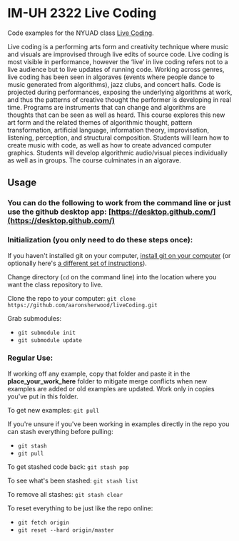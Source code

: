 # IM-UH 2322 Live Coding

Code examples for the NYUAD class [Live Coding](https://livecoding.nyuadim.com/).

Live coding is a performing arts form and creativity technique where music and visuals are improvised through live edits of source code. Live coding is most visible in performance, however the ‘live’ in live coding refers not to a live audience but to live updates of running code. Working across genres, live coding has been seen in algoraves (events where people dance to music generated from algorithms), jazz clubs, and concert halls. Code is projected during performances, exposing the underlying algorithms at work, and thus the patterns of creative thought the performer is developing in real time. Programs are instruments that can change and algorithms are thoughts that can be seen as well as heard. This course explores this new art form and the related themes of algorithmic thought, pattern transformation, artificial language, information theory, improvisation, listening, perception, and structural composition. Students will learn how to create music with code, as well as how to create advanced computer graphics. Students will develop algorithmic audio/visual pieces individually as well as in groups. The course culminates in an algorave.

## Usage

### You can do the following to work from the command line or just use the github desktop app: [https://desktop.github.com/](https://desktop.github.com/)


### Initialization (you only need to do these steps once):
If you haven't installed git on your computer, [install git on your computer](https://git-scm.com/book/en/v2/Getting-Started-Installing-Git) (or optionally here's [a different set of instructions](https://www.linode.com/docs/development/version-control/how-to-install-git-on-linux-mac-and-windows/)).

Change directory (`cd` on the command line) into the location where you want the class repository to live.

Clone the repo to your computer: `git clone https://github.com/aaronsherwood/liveCoding.git`

Grab submodules:
* `git submodule init`
* `git submodule update`

### Regular Use:
If working off any example, copy that folder and paste it in the __place_your_work_here__ folder to mitigate merge conflicts when new examples are added or old examples are updated. Work only in copies you've put in this folder.

To get new examples: `git pull`

If you're unsure if you've been working in examples directly in the repo you can stash everything before pulling:
* `git stash`
* `git pull`

To get stashed code back: `git stash pop`

To see what's been stashed: `git stash list`

To remove all stashes: `git stash clear`

To reset everything to be just like the repo online:
* `git fetch origin`
* `git reset --hard origin/master`
